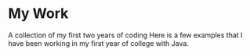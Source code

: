 # My Work
A collection of my first two years of coding
Here is a few examples that I have been working in my first year of college with Java.
